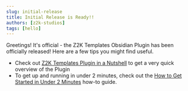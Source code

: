```yaml
---
slug: initial-release
title: Initial Release is Ready!!
authors: [z2k-studios]
tags: [hello]
---
```


Greetings! It's official - the Z2K Templates Obsidian Plugin has been officially released!
Here are a few tips you might find useful.

<!-- truncate -->

- Check out [Z2K Templates Plugin in a Nutshell](z2K-templates-plugin-in-a-nutshell.md) to get a very quick overview of the Plugin
- To get up and running in under 2 minutes, check out the [How to Get Started in Under 2 Minutes](how-to-guides/Beginner/how-to-get-started-in-under-2-minutes) how-to guide.

